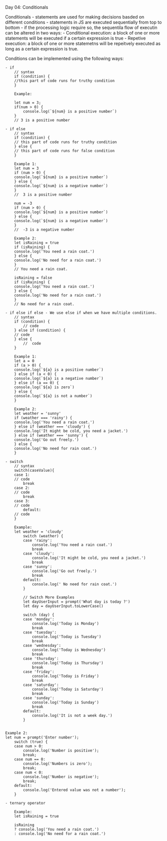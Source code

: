 Day 04: Conditionals

Conditionals 
    - statements are used for making decisions basded on different conditions
    - statements in JS are executed sequentially from top to bottom
    - if the processing logic require so, the sequentila flow of executin can be altered in two ways:
        - Conditional execution: a block of one or more statements will be executed if a certain expression is true
        - Repetive execution: a block of one or more statemetns will be repeitvely executed as long as a certain expression is true.

Conditions can be implemented using the following ways:

    - if
        // syntax
        if (condition) {
        //this part of code runs for truthy condition
        }
        
        Example:

        let num = 3;
        if(num > 0) {
            console.log(`${num} is a positive number`)
        }
        // 3 is a positive number

    - if else
        // syntax
        if (condition) {
        // this part of code runs for truthy condition
        } else {
        // this part of code runs for false condition
        }

        Example 1:
        let num = 3
        if (num > 0) {
        console.log(`${num} is a positive number`)
        } else {
        console.log(`${num} is a negative number`)
        }
        //  3 is a positive number

        num = -3
        if (num > 0) {
        console.log(`${num} is a positive number`)
        } else {
        console.log(`${num} is a negative number`)
        }
        //  -3 is a negative number

        Example 2:
        let isRaining = true
        if (isRaining) {
        console.log('You need a rain coat.')
        } else {
        console.log('No need for a rain coat.')
        }
        // You need a rain coat.

        isRaining = false
        if (isRaining) {
        console.log('You need a rain coat.')
        } else {
        console.log('No need for a rain coat.')
        }
        // No need for a rain coat.

    - if else if else - We use else if when we have multiple conditions.
        // syntax
        if (condition) {
            // code
        } else if (condition) {
        // code
        } else {
            //  code
        }

        Example 1:
        let a = 0
        if (a > 0) {
        console.log(`${a} is a positive number`)
        } else if (a < 0) {
        console.log(`${a} is a negative number`)
        } else if (a == 0) {
        console.log(`${a} is zero`)
        } else {
        console.log(`${a} is not a number`)
        }

        Example 2:
        let weather = 'sunny'
        if (weather === 'rainy') {
        console.log('You need a rain coat.')
        } else if (weather === 'cloudy') {
        console.log('It might be cold, you need a jacket.')
        } else if (weather === 'sunny') {
        console.log('Go out freely.')
        } else {
        console.log('No need for rain coat.')
        }

    - switch
        // syntax
        switch(caseValue){
        case 1:
        // code
            break
        case 2:
        // code
            break
        case 3:
        // code
            default:
        // code
        }

        Example:
        let weather = 'cloudy'
            switch (weather) {
            case 'rainy':
                console.log('You need a rain coat.')
                break
            case 'cloudy':
                console.log('It might be cold, you need a jacket.')
                break
            case 'sunny':
                console.log('Go out freely.')
                break
            default:
                console.log(' No need for rain coat.')
            }

            // Switch More Examples
            let dayUserInput = prompt('What day is today ?')
            let day = dayUserInput.toLowerCase()

            switch (day) {
            case 'monday':
                console.log('Today is Monday')
                break
            case 'tuesday':
                console.log('Today is Tuesday')
                break
            case 'wednesday':
                console.log('Today is Wednesday')
                break
            case 'thursday':
                console.log('Today is Thursday')
                break
            case 'friday':
                console.log('Today is Friday')
                break
            case 'saturday':
                console.log('Today is Saturday')
                break
            case 'sunday':
                console.log('Today is Sunday')
                break
            default:
                console.log('It is not a week day.')
            }


    Example 2:
    let num = prompt('Enter number');
        switch (true) {
        case num > 0:
            console.log('Number is positive');
            break;
        case num == 0:
            console.log('Numbers is zero');
            break;
        case num < 0:
            console.log('Number is negative');
            break;
        default:
            console.log('Entered value was not a number');
        }

    - ternary operator

        Example:
        let isRaining = true
        
        isRaining
        ? console.log('You need a rain coat.')
        : console.log('No need for a rain coat.')
